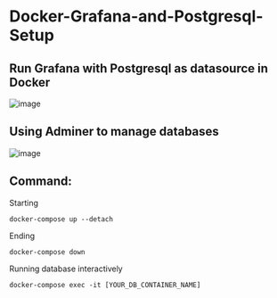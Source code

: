 # Docker-Grafana-and-Postgresql-Setup

## Run Grafana with Postgresql as datasource in Docker

![image](https://user-images.githubusercontent.com/27355460/184603177-d73c47cf-cfff-4cf0-86fb-23aa26437196.png)

## Using Adminer to manage databases

![image](https://user-images.githubusercontent.com/27355460/184603412-08f00e50-f124-4a83-b334-72513b9cfff8.png)

## Command:

Starting
```
docker-compose up --detach
```

Ending
```
docker-compose down
```

Running database interactively
```
docker-compose exec -it [YOUR_DB_CONTAINER_NAME]
```
